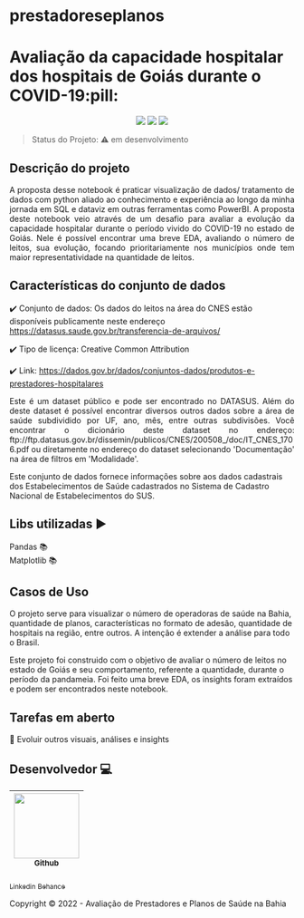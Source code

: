 # prestadoreseplanos

<h1>Avaliação da capacidade hospitalar dos hospitais de Goiás durante o COVID-19:pill:</h1>

<p align="center">
  <img src="https://img.shields.io/badge/python-3670A0?style=for-the-badge&logo=python&logoColor=ffdd54"/>
  <img src="https://img.shields.io/badge/Matplotlib-%23ffffff.svg?style=for-the-badge&logo=Matplotlib&logoColor=black"/>
  <img src="https://img.shields.io/badge/pandas-%23150458.svg?style=for-the-badge&logo=pandas&logoColor=white"/>
</p>

> Status do Projeto: :warning: em desenvolvimento


## Descrição do projeto 

<p align="justify">
  A proposta desse notebook é praticar visualização de dados/ tratamento de dados com python aliado ao conhecimento e 
  experiência ao longo da minha jornada em SQL e dataviz em outras ferramentas como PowerBI.
  A proposta deste notebook veio através de um desafio para avaliar a evolução da capacidade hospitalar durante o período vivido do COVID-19 no estado de Goiás.
  Nele é possível encontrar uma breve EDA, avaliando o número de leitos, sua evolução, focando prioritariamente nos municípios onde tem maior representatividade na quantidade de leitos.
</p>

## Características do conjunto de dados

:heavy_check_mark: Conjunto de dados: Os dados do leitos na área do CNES estão disponíveis publicamente neste endereço 
https://datasus.saude.gov.br/transferencia-de-arquivos/ 

:heavy_check_mark: Tipo de licença: Creative Common Attribution  

:heavy_check_mark: Link: https://dados.gov.br/dados/conjuntos-dados/produtos-e-prestadores-hospitalares 

<p align="justify">
Este é um dataset público e pode ser encontrado no DATASUS. Além do deste dataset é possível encontrar diversos outros dados sobre a área de saúde subdividido por UF, ano, mês, entre outras subdivisões.
Você encontrar o dicionário deste dataset no endereço: ftp://ftp.datasus.gov.br/dissemin/publicos/CNES/200508_/doc/IT_CNES_1706.pdf ou diretamente no endereço do dataset selecionando 'Documentação' na área de filtros em 'Modalidade'.

Este conjunto de dados fornece informações sobre aos dados cadastrais dos Estabelecimentos de Saúde cadastrados no Sistema de Cadastro Nacional de Estabelecimentos do SUS.

</p>  

## Libs utilizadas :arrow_forward:

Pandas :books:  
Matplotlib :books:  

## Casos de Uso

O projeto serve para visualizar o número de operadoras de saúde na Bahia, quantidade de planos, características no formato de adesão,
quantidade de hospitais na região, entre outros.
A intenção é extender a análise para todo o Brasil.

Este projeto foi construido com o objetivo de avaliar o número de leitos no estado de Goiás e seu comportamento, referente a quantidade, durante o período da pandameia. Foi feito uma breve EDA, os insights foram extraídos e podem ser encontrados neste notebook.

## Tarefas em aberto

:memo: Evoluir outros visuais, análises e insights 

## Desenvolvedor :computer:

| [<img src="https://avatars.githubusercontent.com/u/67239257?v=4" width=115><br><sub>Github</sub>](https://github.com/douglassodre) |
| :---: |
[<sub>Linkedin</sub>](https://www.linkedin.com/in/douglassodre)
[<sub>Behance</sub>](https://www.behance.net/douglasssodre)

Copyright :copyright: 2022 - Avaliação de Prestadores e Planos de Saúde na Bahia
